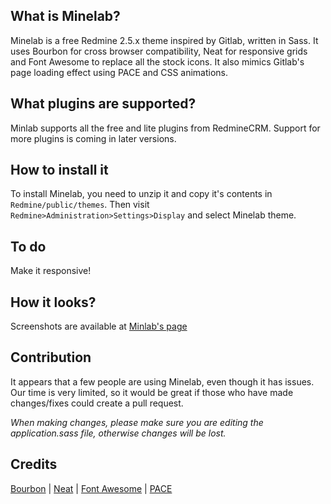 ## What is Minelab?

Minelab is a free Redmine 2.5.x theme inspired by Gitlab, written in Sass. It uses Bourbon for cross browser compatibility, Neat for responsive grids and Font Awesome to replace all the stock icons. It also mimics Gitlab's page loading effect using PACE and CSS animations.

## What plugins are supported?

Minlab supports all the free and lite plugins from RedmineCRM. Support for more plugins is coming in later versions.

## How to install it

To install Minelab, you need to unzip it and copy it's contents in `Redmine/public/themes`. Then visit `Redmine>Administration>Settings>Display` and select Minelab theme.

## To do

Make it responsive!

## How it looks?

Screenshots are available at [Minlab's page](http://hardpixel.github.io/minelab/)

## Contribution

It appears that a few people are using Minelab, even though it has issues. Our time is very limited, so it would be great if those who have made changes/fixes could create a pull request.

*When making changes, please make sure you are editing the application.sass file, otherwise changes will be lost.*

## Credits

[Bourbon](http://bourbon.io/) | [Neat](http://neat.bourbon.io/) | [Font Awesome](http://fontawesome.io/) | [PACE](http://github.hubspot.com/pace/)
